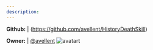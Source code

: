 ```yaml
---
description: 
---
```



**Github:** | (https://github.com/avellent/HistoryDeathSkill)

**Owner:** | [@avellent](https://github.com/avellent) ![avatart](https://avatars3.githubusercontent.com/u/40453042?v=4)

